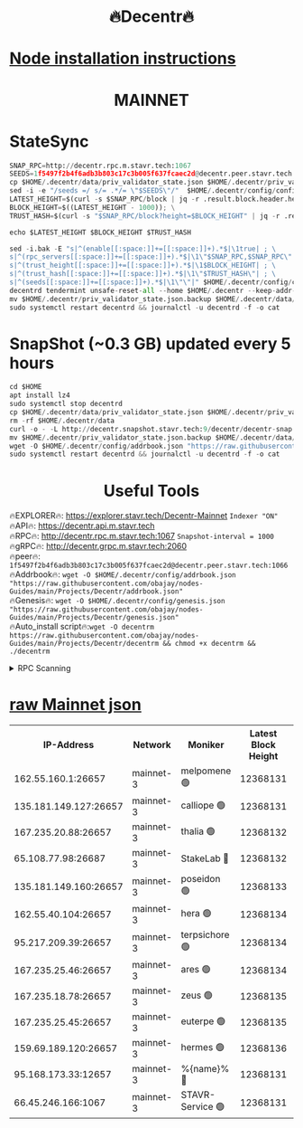 <h1 align="center"> 🔥Decentr🔥</h1>

[Node installation instructions](https://github.com/obajay/nodes-Guides/tree/main/Projects/Decentr)
=
<h1 align="center"> MAINNET</h1>

# StateSync
```python
SNAP_RPC=http://decentr.rpc.m.stavr.tech:1067
SEEDS=1f5497f2b4f6adb3b803c17c3b005f637fcaec2d@decentr.peer.stavr.tech:1066
cp $HOME/.decentr/data/priv_validator_state.json $HOME/.decentr/priv_validator_state.json.backup
sed -i -e "/seeds =/ s/= .*/= \"$SEEDS\"/"  $HOME/.decentr/config/config.toml
LATEST_HEIGHT=$(curl -s $SNAP_RPC/block | jq -r .result.block.header.height); \
BLOCK_HEIGHT=$((LATEST_HEIGHT - 1000)); \
TRUST_HASH=$(curl -s "$SNAP_RPC/block?height=$BLOCK_HEIGHT" | jq -r .result.block_id.hash)

echo $LATEST_HEIGHT $BLOCK_HEIGHT $TRUST_HASH

sed -i.bak -E "s|^(enable[[:space:]]+=[[:space:]]+).*$|\1true| ; \
s|^(rpc_servers[[:space:]]+=[[:space:]]+).*$|\1\"$SNAP_RPC,$SNAP_RPC\"| ; \
s|^(trust_height[[:space:]]+=[[:space:]]+).*$|\1$BLOCK_HEIGHT| ; \
s|^(trust_hash[[:space:]]+=[[:space:]]+).*$|\1\"$TRUST_HASH\"| ; \
s|^(seeds[[:space:]]+=[[:space:]]+).*$|\1\"\"|" $HOME/.decentr/config/config.toml
decentrd tendermint unsafe-reset-all --home $HOME/.decentr --keep-addr-book
mv $HOME/.decentr/priv_validator_state.json.backup $HOME/.decentr/data/priv_validator_state.json
sudo systemctl restart decentrd && journalctl -u decentrd -f -o cat
```
# SnapShot (~0.3 GB) updated every 5 hours
```python
cd $HOME
apt install lz4
sudo systemctl stop decentrd
cp $HOME/.decentr/data/priv_validator_state.json $HOME/.decentr/priv_validator_state.json.backup
rm -rf $HOME/.decentr/data
curl -o - -L http://decentr.snapshot.stavr.tech:9/decentr/decentr-snap.tar.lz4 | lz4 -c -d - | tar -x -C $HOME/.decentr --strip-components 2
mv $HOME/.decentr/priv_validator_state.json.backup $HOME/.decentr/data/priv_validator_state.json
wget -O $HOME/.decentr/config/addrbook.json "https://raw.githubusercontent.com/obajay/nodes-Guides/main/Projects/Decentr/addrbook.json"
sudo systemctl restart decentrd && journalctl -u decentrd -f -o cat
```

 <h1 align="center"> Useful Tools</h1>

🔥EXPLORER🔥:     https://explorer.stavr.tech/Decentr-Mainnet        `Indexer "ON"` \
🔥API🔥:          https://decentr.api.m.stavr.tech \
🔥RPC🔥:          http://decentr.rpc.m.stavr.tech:1067              `Snapshot-interval = 1000` \
🔥gRPC🔥:         http://decentr.grpc.m.stavr.tech:2060 \
🔥peer🔥:         `1f5497f2b4f6adb3b803c17c3b005f637fcaec2d@decentr.peer.stavr.tech:1066` \
🔥Addrbook🔥:  `wget -O $HOME/.decentr/config/addrbook.json "https://raw.githubusercontent.com/obajay/nodes-Guides/main/Projects/Decentr/addrbook.json"` \
🔥Genesis🔥:  `wget -O $HOME/.decentr/config/genesis.json "https://raw.githubusercontent.com/obajay/nodes-Guides/main/Projects/Decentr/genesis.json"` \
🔥Auto_install script🔥:`wget -O decentrm https://raw.githubusercontent.com/obajay/nodes-Guides/main/Projects/Decentr/decentrm && chmod +x decentrm && ./decentrm`

<details>
<summary>RPC Scanning</summary>

<h2 align="center"> We scan nodes in real time every 4 hours. And we provide the final result of RPC endpoints.
We cannot influence the operation of these nodes in any way. </h2>


```python
If Voting Power is higher than 0 --> then the Node is a validator of the network and may be subject to attack and be a potential threat to the chain.
```
```python
We marked such validators with a red symbol
```

</details>

[raw Mainnet json](https://rpc-check.decentrm.stavr.tech/decentrm/rpc-decentrm-result.json)
=



<table><tr><th>IP-Address</th><th>Network</th><th>Moniker</th><th>Latest Block Height</th><th>Earliest Block Height</th><th>Catching Up</th><th>Tx Index</th><th>Voting Power</th><th>Scan Time</th></tr><tr><td>162.55.160.1:26657</td><td>mainnet-3</td><td>melpomene 🟢</td><td>12368131</td><td>1688950</td><td>False</td><td>on</td><td>0</td><td>2024-01-10T18:45:07.343018156UTC</td></tr><tr><td>135.181.149.127:26657</td><td>mainnet-3</td><td>calliope 🟢</td><td>12368131</td><td>1688950</td><td>False</td><td>on</td><td>0</td><td>2024-01-10T18:45:07.727527593UTC</td></tr><tr><td>167.235.20.88:26657</td><td>mainnet-3</td><td>thalia 🟢</td><td>12368132</td><td>1688950</td><td>False</td><td>on</td><td>0</td><td>2024-01-10T18:45:15.427980028UTC</td></tr><tr><td>65.108.77.98:26687</td><td>mainnet-3</td><td>StakeLab 🔴</td><td>12368132</td><td>1688950</td><td>False</td><td>on</td><td>5459854</td><td>2024-01-10T18:45:15.752738261UTC</td></tr><tr><td>135.181.149.160:26657</td><td>mainnet-3</td><td>poseidon 🟢</td><td>12368133</td><td>1688950</td><td>False</td><td>on</td><td>0</td><td>2024-01-10T18:45:20.483242213UTC</td></tr><tr><td>162.55.40.104:26657</td><td>mainnet-3</td><td>hera 🟢</td><td>12368134</td><td>1688950</td><td>False</td><td>on</td><td>0</td><td>2024-01-10T18:45:22.854620436UTC</td></tr><tr><td>95.217.209.39:26657</td><td>mainnet-3</td><td>terpsichore 🟢</td><td>12368134</td><td>1688950</td><td>False</td><td>on</td><td>0</td><td>2024-01-10T18:45:25.268588562UTC</td></tr><tr><td>167.235.25.46:26657</td><td>mainnet-3</td><td>ares 🟢</td><td>12368134</td><td>1688950</td><td>False</td><td>on</td><td>0</td><td>2024-01-10T18:45:27.530433793UTC</td></tr><tr><td>167.235.18.78:26657</td><td>mainnet-3</td><td>zeus 🟢</td><td>12368135</td><td>1688950</td><td>False</td><td>on</td><td>0</td><td>2024-01-10T18:45:29.886370880UTC</td></tr><tr><td>167.235.25.45:26657</td><td>mainnet-3</td><td>euterpe 🟢</td><td>12368135</td><td>1688950</td><td>False</td><td>on</td><td>0</td><td>2024-01-10T18:45:32.153470689UTC</td></tr><tr><td>159.69.189.120:26657</td><td>mainnet-3</td><td>hermes 🟢</td><td>12368136</td><td>1688950</td><td>False</td><td>on</td><td>0</td><td>2024-01-10T18:45:34.493532574UTC</td></tr><tr><td>95.168.173.33:12657</td><td>mainnet-3</td><td>%{name}% 🔴</td><td>12368131</td><td>8964001</td><td>False</td><td>on</td><td>4174379</td><td>2024-01-10T18:45:09.017402641UTC</td></tr><tr><td>66.45.246.166:1067</td><td>mainnet-3</td><td>STAVR-Service 🟢</td><td>12368131</td><td>12364001</td><td>False</td><td>on</td><td>0</td><td>2024-01-10T18:45:08.367808209UTC</td></tr></table>